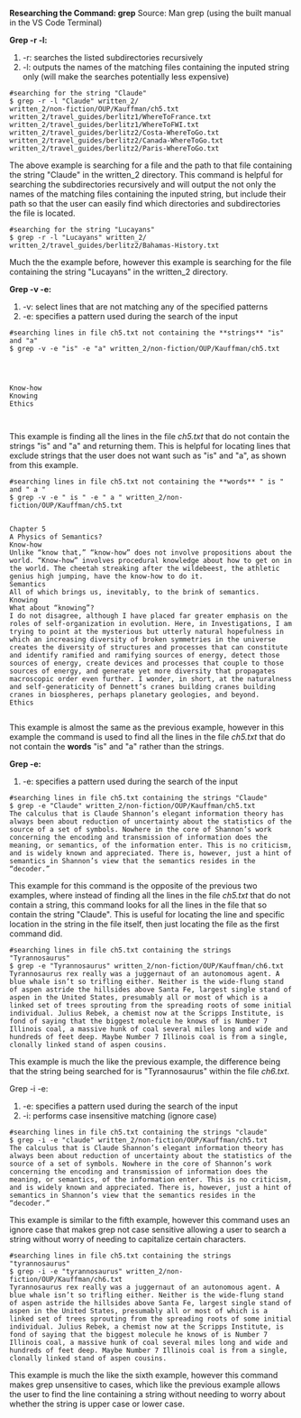 **Researching the Command: grep**
Source: Man grep (using the built manual in the VS Code Terminal)

**Grep -r -l:**
1. -r: searches the listed subdirectories recursively
2. -l: outputs the names of the matching files containing the inputed string only (will make the searches potentially less expensive)
```
#searching for the string "Claude"
$ grep -r -l "Claude" written_2/
written_2/non-fiction/OUP/Kauffman/ch5.txt
written_2/travel_guides/berlitz1/WhereToFrance.txt
written_2/travel_guides/berlitz1/WhereToFWI.txt
written_2/travel_guides/berlitz2/Costa-WhereToGo.txt
written_2/travel_guides/berlitz2/Canada-WhereToGo.txt
written_2/travel_guides/berlitz2/Paris-WhereToGo.txt
```
The above example is searching for a file and the path to that file containing the string "Claude" in the written_2 directory. This command is helpful for searching the subdirectories recursively and will output the not only the names of the matching files containing the inputed string, but include their path so that the user can easily find which directories and subdirectories the file is located.
```
#searching for the string "Lucayans"
$ grep -r -l "Lucayans" written_2/
written_2/travel_guides/berlitz2/Bahamas-History.txt

```
Much the the example before, however this example is searching for the file containing the string "Lucayans" in the written_2 directory.



**Grep -v -e:**
1. -v: select lines that are not matching any of the specified patterns
2. -e: specifies a pattern used during the search of the input
```
#searching lines in file ch5.txt not containing the **strings** "is" and "a"
$ grep -v -e "is" -e "a" written_2/non-fiction/OUP/Kauffman/ch5.txt




Know-how
Knowing
Ethics



```
This example is finding all the lines in the file _ch5.txt_ that do not contain the strings "is" and "a" and returning them. This is helpful for locating lines that exclude strings that the user does not want such as "is" and "a", as shown from this example.
```
#searching lines in file ch5.txt not containing the **words** " is " and " a "
$ grep -v -e " is " -e " a " written_2/non-fiction/OUP/Kauffman/ch5.txt


Chapter 5
A Physics of Semantics?
Know-how
Unlike “know that,” “know-how” does not involve propositions about the world. “Know-how” involves procedural knowledge about how to get on in the world. The cheetah streaking after the wildebeest, the athletic genius high jumping, have the know-how to do it.
Semantics
All of which brings us, inevitably, to the brink of semantics.
Knowing
What about “knowing”?
I do not disagree, although I have placed far greater emphasis on the roles of self-organization in evolution. Here, in Investigations, I am trying to point at the mysterious but utterly natural hopefulness in which an increasing diversity of broken symmetries in the universe creates the diversity of structures and processes that can constitute and identify ramified and ramifying sources of energy, detect those sources of energy, create devices and processes that couple to those sources of energy, and generate yet more diversity that propagates macroscopic order even further. I wonder, in short, at the naturalness and self-generaticity of Dennett’s cranes building cranes building cranes in biospheres, perhaps planetary geologies, and beyond.
Ethics


```
This example is almost the same as the previous example, however in this example the command is used to find all the lines in the file _ch5.txt_ that do not contain the **words** "is" and "a" rather than the strings.


**Grep -e:**
1. -e: specifies a pattern used during the search of the input
```
#searching lines in file ch5.txt containing the strings "Claude"
$ grep -e "Claude" written_2/non-fiction/OUP/Kauffman/ch5.txt
The calculus that is Claude Shannon’s elegant information theory has always been about reduction of uncertainty about the statistics of the source of a set of symbols. Nowhere in the core of Shannon’s work concerning the encoding and transmission of information does the meaning, or semantics, of the information enter. This is no criticism, and is widely known and appreciated. There is, however, just a hint of semantics in Shannon’s view that the semantics resides in the “decoder.”
```
This example for this command is the opposite of the previous two examples, where instead of finding all the lines in the file _ch5.txt_ that do not contain a string, this command looks for all the lines in the file that so contain the string "Claude". This is useful for locating the line and specific location in the string in the file itself, then just locating the file as the first command did.
```
#searching lines in file ch5.txt containing the strings "Tyrannosaurus"
$ grep -e "Tyrannosaurus" written_2/non-fiction/OUP/Kauffman/ch6.txt
Tyrannosaurus rex really was a juggernaut of an autonomous agent. A blue whale isn’t so trifling either. Neither is the wide-flung stand of aspen astride the hillsides above Santa Fe, largest single stand of aspen in the United States, presumably all or most of which is a linked set of trees sprouting from the spreading roots of some initial individual. Julius Rebek, a chemist now at the Scripps Institute, is fond of saying that the biggest molecule he knows of is Number 7 Illinois coal, a massive hunk of coal several miles long and wide and hundreds of feet deep. Maybe Number 7 Illinois coal is from a single, clonally linked stand of aspen cousins.
```
This example is much the like the previous example, the difference being that the string being searched for is "Tyrannosaurus" within the file _ch6.txt_.



Grep -i -e:
1. -e: specifies a pattern used during the search of the input
2. -i: performs case insensitive matching (ignore case)
```
#searching lines in file ch5.txt containing the strings "claude"
$ grep -i -e "claude" written_2/non-fiction/OUP/Kauffman/ch5.txt
The calculus that is Claude Shannon’s elegant information theory has always been about reduction of uncertainty about the statistics of the source of a set of symbols. Nowhere in the core of Shannon’s work concerning the encoding and transmission of information does the meaning, or semantics, of the information enter. This is no criticism, and is widely known and appreciated. There is, however, just a hint of semantics in Shannon’s view that the semantics resides in the “decoder.”
```
This example is similar to the fifth example, however this command uses an ignore case that makes grep not case sensitive allowing a user to search a string without worry of needing to capitalize certain characters.
```
#searching lines in file ch5.txt containing the strings "tyrannosaurus"
$ grep -i -e "tyrannosaurus" written_2/non-fiction/OUP/Kauffman/ch6.txt
Tyrannosaurus rex really was a juggernaut of an autonomous agent. A blue whale isn’t so trifling either. Neither is the wide-flung stand of aspen astride the hillsides above Santa Fe, largest single stand of aspen in the United States, presumably all or most of which is a linked set of trees sprouting from the spreading roots of some initial individual. Julius Rebek, a chemist now at the Scripps Institute, is fond of saying that the biggest molecule he knows of is Number 7 Illinois coal, a massive hunk of coal several miles long and wide and hundreds of feet deep. Maybe Number 7 Illinois coal is from a single, clonally linked stand of aspen cousins.
```
This example is much the like the sixth example, however this command makes grep unsensitive to cases, which like the previous example allows the user to find the line containing a string without needing to worry about whether the string is upper case or lower case.
